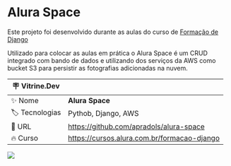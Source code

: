 # Alura Space

Este projeto foi desenvolvido durante as aulas do curso de [Formação de Django](https://cursos.alura.com.br/formacao-django) 
<p></p>
Utilizado para colocar as aulas em prática o Alura Space é um CRUD integrado com bando de dados e utilizando dos serviços da AWS como bucket S3 para persistir as fotografias adicionadas na nuvem.
<p></p>

| :placard: Vitrine.Dev |     |
| -------------  | --- |
| :sparkles: Nome        | **Alura Space**
| :label: Tecnologias | Pythob, Django, AWS
| :rocket: URL         | https://github.com/apradols/alura-space
| :fire: Curso     | https://cursos.alura.com.br/formacao-django

<!-- Inserir imagem com a #vitrinedev ao final do link -->
![](https://user-images.githubusercontent.com/75024321/233216532-6d696eec-385e-4bfd-b6cd-2ce1c01d91d2.png)
